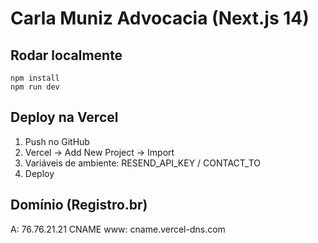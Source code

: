 # Carla Muniz Advocacia (Next.js 14)

## Rodar localmente
```
npm install
npm run dev
```

## Deploy na Vercel
1) Push no GitHub
2) Vercel → Add New Project → Import
3) Variáveis de ambiente: RESEND_API_KEY / CONTACT_TO
4) Deploy

## Domínio (Registro.br)
A: 76.76.21.21
CNAME www: cname.vercel-dns.com
